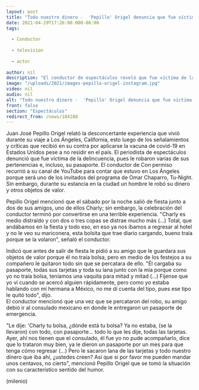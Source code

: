```yaml
---
layout: post
title: "Todo nuestro dinero -  'Pepillo' Origel denuncia que fue víctima de robo en Los Ángeles"
date: 2021-04-29T17:26:00.000-06:00
tags:
  
  - Conductor
  
  - television
  
  - actor
  
author: nil
description: "El conductor de espectáculos reveló que fue víctima de la delincuencia durante un viaje a Estados Unidos. "
image: "/uploads/2021/images-pepillo-origel-instagram.jpg"
video: nil
audio: nil
alt: "Todo nuestro dinero -  'Pepillo' Origel denuncia que fue víctima de robo en Los Ángeles"
front: false
section: "Espectáculos"
redirect_from: /news/184188
---
```


Juan José Pepillo Origel relató la desconcertante experiencia que vivió durante su viaje a Los Ángeles, California, esto luego de los señalamientos y críticas que recibió en su contra por aplicarse la vacuna de covid-19 en Estados Unidos pese a no residir en el país. El periodista de espectáculos denunció que fue víctima de la delincuencia, pues le robaron varias de sus pertenencias e, incluso, su pasaporte.  El conductor de Con permiso recurrió a su canal de YouTube para contar que estuvo en Los Ángeles porque será uno de los invitados del programa  de Omar Chaparro, Tu-Night. Sin embargo, durante su estancia en la ciudad un hombre le robó su dinero y otros objetos de valor.  

Pepillo Origel mencionó que el sábado por la noche salió de fiesta junto a dos de sus amigos, uno de ellos Charly; sin embargo, la celebración del conductor terminó por convertirse en una terrible experiencia. "Charly es medio distraído y con dos o tres copas se distrae mucho más (...) Total, que andábamos en la fiesta y todo eso, en eso ya nos íbamos a regresar al hotel y no le veo su mariconera, esta bolsita que trae diario cargando, bueno traía porque se la volaron", señaló el conductor.  

Indicó que antes de salir de fiesta le pidió a su amigo que le guardara sus objetos de valor porque él no traía bolsa, pero en medio de los festejos a su compañero le quitaron todo sin que se percatara de ello. "Él cargaba su pasaporte, todas sus tarjetas y toda su lana junto con la mía porque como yo no traía bolsa, teníamos una vaquita para mitad y mitad (...) Fíjense que yo vi cuando se acercó alguien rápidamente, pero como yo estaba hablando con mi hermana a México, no me di cuenta del tipo, pues ese tipo le quitó todo", dijo.  
El conductor mencionó que una vez que se percataron del robo, su amigo debió ir al consulado mexicano en donde le entregaron un pasaporte de emergencia.  

"Le dije: 'Charly tu bolsa, ¿dónde está tu bolsa? Ya no estaba, (se la llevaron) con todo, con pasaporte... todo lo que les dije, todas las tarjetas. Ayer, ahí nos tienen que el consulado, él fue yo no pude acompañarlo, dice que lo trataron muy bien, ya le dieron un pasaporte por un mes para que tenga cómo regresar (...) Pero le sacaron lana de las tarjetas y todo nuestro dinero que iba ahí, ¿ustedes creen? Así que si por favor me pueden mandar unos centavos, no cierto", mencionó Pepillo Origel que se tomó la situación con su característico sentido del humor.  

(milenio)